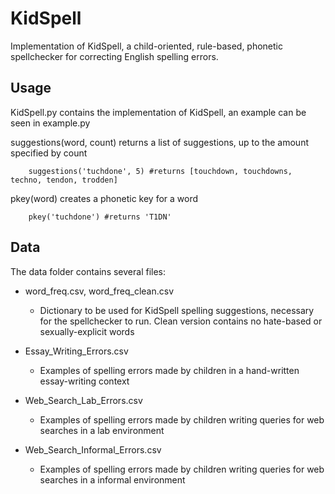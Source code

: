 # KidSpell

Implementation of KidSpell, a child-oriented, rule-based, phonetic spellchecker for correcting English spelling errors.

## Usage

KidSpell.py contains the implementation of KidSpell, an example can be seen in example.py

suggestions(word, count) returns a list of suggestions, up to the amount specified by count
```
    suggestions('tuchdone', 5) #returns [touchdown, touchdowns, techno, tendon, trodden]
```

pkey(word) creates a phonetic key for a word
```
    pkey('tuchdone') #returns 'T1DN'
```

## Data

The data folder contains several files:

* word_freq.csv, word_freq_clean.csv
    * Dictionary to be used for KidSpell spelling suggestions, necessary for the spellchecker to run. Clean version contains no hate-based or sexually-explicit words

* Essay_Writing_Errors.csv
    * Examples of spelling errors made by children in a hand-written essay-writing context

* Web_Search_Lab_Errors.csv
    * Examples of spelling errors made by children writing queries for web searches in a lab environment

* Web_Search_Informal_Errors.csv
    * Examples of spelling errors made by children writing queries for web searches in a informal environment

